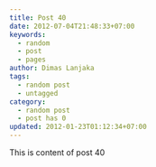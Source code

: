 ```yaml
---
title: Post 40
date: 2012-07-04T21:48:33+07:00
keywords:
  - random
  - post
  - pages
author: Dimas Lanjaka
tags:
  - random post
  - untagged
category:
  - random post
  - post has 0
updated: 2012-01-23T01:12:34+07:00
---
```

This is content of post 40